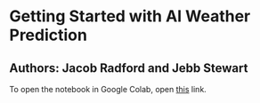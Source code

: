 # Getting Started with AI Weather Prediction
## Authors: Jacob Radford and Jebb Stewart

To open the notebook in Google Colab, open [this](https://colab.research.google.com/github/NOAA-GSL/ai-notebooks/blob/master/GraphCast_1deg.ipynb) link.
